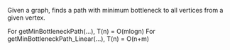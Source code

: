 Given a graph, finds a path with minimum bottleneck to all vertices from a given vertex.

For getMinBottleneckPath(...), T(n) = O(mlogn)
For getMinBottleneckPath_Linear(...), T(n) = O(n+m)
